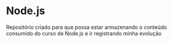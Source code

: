 # Node.js
Repositório criado para que possa estar armazenando o conteúdo consumido do curso de Node.js e ir registrando minha evolução
